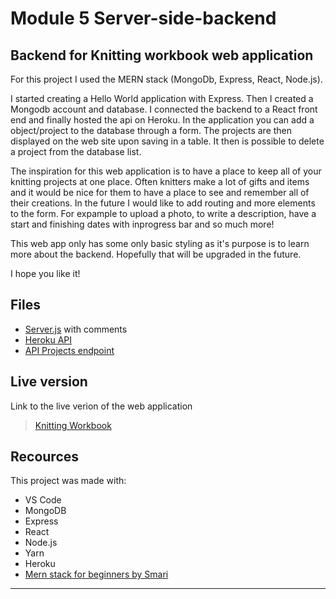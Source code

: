 # Module 5 Server-side-backend
## Backend for Knitting workbook web application

For this project I used the MERN stack (MongoDb, Express, React, Node.js). 

I started creating a Hello World application with Express. Then I created a Mongodb account and database. I connected the backend to a React front end and finally hosted the api on Heroku.
In the application you can add a object/project to the database through a form. The projects are then displayed on the web site upon saving in a table. It then is possible to delete a project from the database list.

The inspiration for this web application is to have a place to keep all of your knitting projects at one place. Often knitters make a lot of gifts and items and it would be nice for them to have a place to see and remember all of their creations. In the future I would like to add routing and more elements to the form. For expample to upload a photo, to write a description, have a start and finishing dates with inprogress bar and so much more!

This web app only has some only basic styling as it's purpose is to learn more about the backend. Hopefully that will be upgraded in the future.

I hope you like it!

## Files
+ [Server.js](server.js) with comments
+ [Heroku API](https://server-side-knitting.herokuapp.com/)
+ [API Projects endpoint](https://server-side-knitting.herokuapp.com/projects)

## Live version
Link to the live verion of the web application
>  [Knitting Workbook](www.knitting-workbook.surge.sh)

## Recources
This project was made with:
+ VS Code
+ MongoDB
+ Express
+ React
+ Node.js
+ Yarn
+ Heroku
+ [Mern stack for beginners by Smari](https://ellertsmarik.medium.com/the-mern-stack-for-beginners-e607eb8b7100)

---
